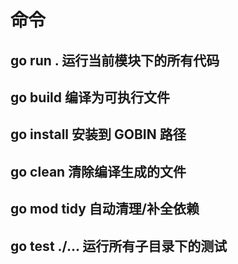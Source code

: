 # 命令

## go run .	运行当前模块下的所有代码

## go build	编译为可执行文件

## go install	安装到 GOBIN 路径

## go clean	清除编译生成的文件

## go mod tidy	自动清理/补全依赖

## go test ./...	运行所有子目录下的测试
